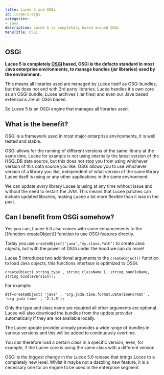 ```yaml
---
title: Lucee 5 and OSGi
id: lucee-5-osgi
categories:
- java
description: Lucee 5 is completely based around OSGi
menuTitle: OSGi
---
```


## OSGi ##

**Lucee 5 is completely [OSGi](http://en.wikipedia.org/wiki/OSGi) based, OSGi is the defacto standard in most Java enterprise environments, to manage bundles (jar libraries) used by the environment.**

This means all libraries used are managed by Lucee itself as OSGi bundles, but this does not end with 3rd party libraries. Lucee handles it's own core as an OSGi bundle, Lucee archives (.lar files) and even our Java based extensions are all OSGi based.

So Lucee 5 is an OSGi engine that manages all libraries used.

## What is the benefit? ##

OSGi is a framework used in most major enterprise environments, it is well tested and stable.

OSGi allows for the running of different versions of the same library at the same time. Lucee for example is not using internally the latest version of the HSQLDB data source, but this does not stop you from using whichever version of this data source you like. OSGi allows you to use whichever version of a library you like, independent of what version of the same library Lucee itself is using or any other applications in the same environment.

We can update *every* library Lucee is using at any time without issue and without the need to restart the JVM. This means that Lucee patches can include updated libraries, making Lucee a lot more flexible than it was in the past.

## Can I benefit from OSGi somehow? ##

Yes you can, Lucee 5.0 also comes with some enhancements to the [[function-createObject]] function to use OSGi features directly.

Today you use `createObject('java',"my.class.Path")` to create Java objects, but with the power of OSGi under the hood we can do more!

Lucee 5 introduces two additional arguments to the `createObject()` function to load Java objects, this functions interface is optimized to OSGi:

```luceescript
createObject( string type , string className [, string bundleName, string bundleVersion]);
```

For example:

```luceescript
dtf=createObject( 'java' , 'org.joda.time.format.DateTimeFormat' , 'org-joda-time' , '2.1.0');
```

Only the type and class name are required all other arguments are optional. Lucee will also download the bundles from the update provider automatically if they are not available locally.

The Lucee update provider already provides a wide range of bundles in various versions and this will be added to continuously overtime.

You can therefore load a certain class in a specific version, even, for example, if the Lucee core is using the same class with a different version.

OSGi is the biggest change in the Lucee 5.0 release that brings Lucee to a completely new level. Whilst it maybe not a dazzling new feature, it is a necessary one for an engine to be used in the enterprise segment.
